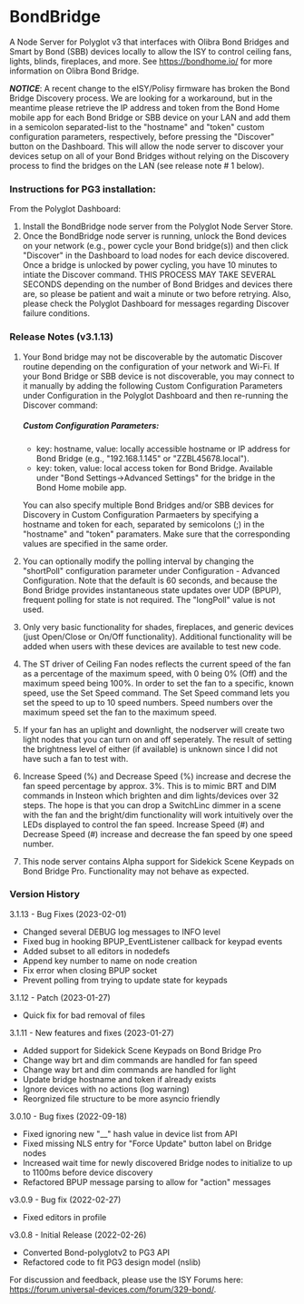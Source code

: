 # BondBridge
A Node Server for Polyglot v3 that interfaces with Olibra Bond Bridges and Smart by Bond (SBB) devices locally to allow the ISY to control ceiling fans, lights, blinds, fireplaces, and more. See https://bondhome.io/ for more information on Olibra Bond Bridge.

***NOTICE***: A recent change to the eISY/Polisy firmware has broken the Bond Bridge Discovery process. We are looking for a workaround, but in the meantime please retrieve the IP address and token from the Bond Home mobile app for each Bond Bridge or SBB device on your LAN and add them in a semicolon separated-list to the "hostname" and "token" custom configuration parameters, respectively, before pressing the "Discover" button on the Dashboard. This will allow the node server to discover your devices setup on all of your Bond Bridges without relying on the Discovery process to find the bridges on the LAN (see release note # 1 below).

### Instructions for PG3 installation:

From the Polyglot Dashboard:
1. Install the BondBridge node server from the Polyglot Node Server Store.
2. Once the BondBridge node server is running, unlock the Bond devices on your network (e.g., power cycle your Bond bridge(s)) and then click "Discover" in the Dashboard to load nodes for each device discovered. Once a bridge is unlocked by power cycling, you have 10 minutes to intiate the Discover command. THIS PROCESS MAY TAKE SEVERAL SECONDS depending on the number of Bond Bridges and devices there are, so please be patient and wait a minute or two before retrying. Also, please check the Polyglot Dashboard for messages regarding Discover failure conditions.

### Release Notes (v3.1.13)
   
1. Your Bond bridge may not be discoverable by the automatic Discover routine depending on the configuration of your network and Wi-Fi. If your Bond Bridge or SBB device is not discoverable, you may connect to it manually by adding the following Custom Configuration Parameters under Configuration in the Polyglot Dashboard and then re-running the Discover command:
    
    ##### Custom Configuration Parameters:
    - key: hostname, value: locally accessible hostname or IP address for Bond Bridge (e.g., "192.168.1.145" or "ZZBL45678.local").
    - key: token, value: local access token for Bond Bridge. Available under "Bond Settings->Advanced Settings" for the bridge in the Bond Home mobile app.
    
   You can also specify multiple Bond Bridges and/or SBB devices for Discovery in Custom Configuration Parmaeters by specifying a hostname and token for each, separated by semicolons (;) in the "hostname" and "token" paramaters. Make sure that the corresponding values are specified in the same order.
2. You can optionally modify the polling interval by changing the "shortPoll" configuration parameter under Configuration - Advanced Configuration. Note that the default is 60 seconds, and because the Bond Bridge provides instantaneous state updates over UDP (BPUP), frequent polling for state is not required. The "longPoll" value is not used.
3. Only very basic functionality for shades, fireplaces, and generic devices (just Open/Close or On/Off functionality). Additional functionality will be added when users with these devices are available to test new code.
4. The ST driver of Ceiling Fan nodes reflects the current speed of the fan as a percentage of the maximum speed, with 0 being 0% (Off) and the maximum speed being 100%. In order to set the fan to a specific, known speed, use the Set Speed command. The Set Speed command lets you set the speed to up to 10 speed numbers. Speed numbers over the maximum speed set the fan to the maximum speed.
5. If your fan has an uplight and downlight, the nodserver will create two light nodes that you can turn on and off seperately. The result of setting the brightness level of either (if available) is unknown since I did not have such a fan to test with.
6. Increase Speed (%) and Decrease Speed (%) increase and decrese the fan speed percentage by approx. 3%. This is to mimic BRT and DIM commands in Insteon which brighten and dim lights/devices over 32 steps. The hope is that you can drop a SwitchLinc dimmer in a scene with the fan and the bright/dim functionality will work intuitively over the LEDs displayed to control the fan speed. Increase Speed (#) and Decrease Speed (#) increase and decrease the fan speed by one speed number.
7. This node server contains Alpha support for Sidekick Scene Keypads on Bond Bridge Pro. Functionality may not behave as expected.

### Version History
3.1.13 - Bug Fixes (2023-02-01)
- Changed several DEBUG log messages to INFO level
- Fixed bug in hooking BPUP_EventListener callback for keypad events 
- Added subset to all editors in nodedefs
- Append key number to name on node creation
- Fix error when closing BPUP socket
- Prevent polling from trying to update state for keypads

3.1.12 - Patch (2023-01-27)
- Quick fix for bad removal of files

3.1.11 - New features and fixes (2023-01-27)
- Added support for Sidekick Scene Keypads on Bond Bridge Pro
- Change way brt and dim commands are handled for fan speed
- Change way brt and dim commands are handled for light
- Update bridge hostname and token if already exists
- Ignore devices with no actions (log warning)
- Reorgnized file structure to be more asyncio friendly

3.0.10 - Bug fixes (2022-09-18)
- Fixed ignoring new "__" hash value in device list from API
- Fixed missing NLS entry for "Force Update" button label on Bridge nodes
- Increased wait time for newly discovered Bridge nodes to initialize to up to 1100ms before device discovery
- Refactored BPUP message parsing to allow for "action" messages

v3.0.9 - Bug fix (2022-02-27) 
- Fixed editors in profile

v3.0.8 - Initial Release (2022-02-26)
- Converted Bond-polyglotv2 to PG3 API
- Refactored code to fit PG3 design model (nslib)

For discussion and feedback, please use the ISY Forums here: https://forum.universal-devices.com/forum/329-bond/.
